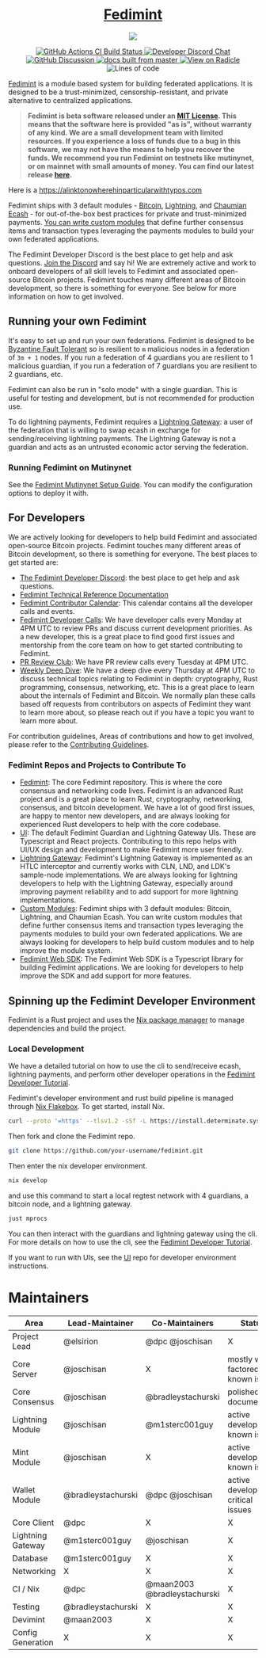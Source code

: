 <h1 align="center">
  <a href="https://fedimint.org">
    Fedimint
  </a>
</h1>

<p align="center">
    <img src="docs/banner.png">
</p>

<p align="center">
  <a href="https://github.com/fedimint/fedimint/actions/workflows/ci-nix.yml">
      <img src="https://github.com/fedimint/fedimint/actions/workflows/ci-nix.yml/badge.svg" alt="GitHub Actions CI Build Status">
  </a>
  <a href="https://chat.fedimint.org"><img alt="Developer Discord Chat" src="https://img.shields.io/discord/990354215060795454?label=dev%20chat"></a>
  <a href="https://github.com/fedimint/fedimint/discussions">
    <img src="https://img.shields.io/badge/community-discussion-blue" alt="GitHub Discussion">
  </a>
  <a href="https://docs.fedimint.org">
    <img src="https://img.shields.io/static/v1?label=Docs&message=master&color=007ec6&logo=GitBook&logoColor=ffffff" alt="docs built from master">
  </a>
  <a href="https://app.radicle.xyz/nodes/radicle.fedimint.org/rad:z2eeB9LF8fDNJQaEcvAWxQmU7h2PG">
    <img src="https://img.shields.io/badge/Radicle-explore-blue" alt="View on Radicle">
  </a>
  <img alt="Lines of code" src="https://tokei.rs/b1/github/fedimint/fedimint">
</p>

[Fedimint](https://fedimint.org) is a module based system for building federated applications. It is designed to be a
trust-minimized, censorship-resistant, and private alternative to centralized applications.

> **Fedimint is beta software released under
an [MIT License](https://github.com/fedimint/fedimint/blob/master/LICENSE). This means that the software here is
provided "as is", without warranty of any kind. We are a small development team with limited resources. If you
experience a loss of funds due to a bug in this software, we may not have the means to help you recover the funds. We
recommend you run Fedimint on testnets like mutinynet, or on mainnet with small amounts of money. You can find our
latest release [here](https://github.com/fedimint/fedimint/releases/latest).**


Here is a https://alinktonowherehinparticularwithtypos.com

Fedimint ships with 3 default
modules - [Bitcoin](https://github.com/bitcoin/bitcoin), [Lightning](https://github.com/lightning/bolts),
and [Chaumian Ecash](https://en.wikipedia.org/wiki/Ecash) - for out-of-the-box best practices for private and
trust-minimized payments. [You can write custom modules](https://github.com/fedimint/fedimint-custom-modules-example)
that define further consensus items and transaction types leveraging the payments modules to build your own federated
applications.

The Fedimint Developer Discord is the best place to get help and ask
questions. [Join the Discord](https://discord.gg/cEVEmqCgWG) and say hi! We are extremely active and work to onboard
developers of all skill levels to Fedimint and associated open-source Bitcoin projects. Fedimint touches many different
areas of Bitcoin development, so there is something for everyone. See below for more information on how to get involved.

## Running your own Fedimint

It's easy to set up and run your own federations. Fedimint is designed to
be [Byzantine Fault Tolerant](https://en.wikipedia.org/wiki/Byzantine_fault) so is resilient to `m` malicious nodes in a
federation of `3m + 1` nodes. If you run a federation of 4 guardians you are resilient to 1 malicious guardian, if you
run a federation of 7 guardians you are resilient to 2 guardians, etc.

Fedimint can also be run in "solo mode" with a single guardian. This is useful for testing and development, but is not
recommended for production use.

To do lightning payments, Fedimint requires
a [Lightning Gateway](https://github.com/fedimint/fedimint/blob/master/docs/gateway.md): a user of the federation that
is willing to swap ecash in exchange for sending/receiving lightning payments. The Lightning Gateway is not a guardian
and acts as an untrusted economic actor serving the federation.

### Running Fedimint on Mutinynet

See the [Fedimint Mutinynet Setup Guide](./docs/setup-docs.md). You can modify the configuration options to deploy it
with.

## For Developers

We are actively looking for developers to help build Fedimint and associated open-source Bitcoin projects. Fedimint
touches many different areas of Bitcoin development, so there is something for everyone. The best places to get started
are:

- [The Fedimint Developer Discord](https://discord.gg/cEVEmqCgWG): the best place to get help and ask questions.
- [Fedimint Technical Reference Documentation](https://docs.fedimint.org)
- [Fedimint Contributor Calendar](https://calendar.google.com/calendar/u/0/embed?src=fedimintcalendar@gmail.com): This
  calendar contains all the developer calls and events.
- [Fedimint Developer Calls](https://meet.jit.si/fedimintdevcall): We have developer calls every Monday at 4PM UTC to
  review PRs and discuss current development priorities. As a new developer, this is a great place to find good first
  issues and mentorship from the core team on how to get started contributing to Fedimint.
- [PR Review Club](https://meet.jit.si/fedimintdevcall): We have PR review calls every Tuesday at 4PM UTC.
- [Weekly Deep Dive](https://meet.jit.si/fedimintdevcall): We have a deep dive every Thursday at 4PM UTC to discuss
  technical topics relating to Fedimint in depth: cryptography, Rust programming, consensus, networking, etc. This is a
  great place to learn about the internals of Fedimint and Bitcoin. We normally plan these calls based off requests from
  contributors on aspects of Fedimint they want to learn more about, so please reach out if you have a topic you want to
  learn more about.

For contribution guidelines, Areas of contributions and how to get involved, please refer to
the [Contributing Guidelines](CONTRIBUTING.md).

### Fedimint Repos and Projects to Contribute To

- [Fedimint](https://github.com/fedimint/fedimint/issues?q=is%3Aissue+is%3Aopen+label%3A%22good+first+issue%22): The
  core Fedimint repository. This is where the core consensus and networking code lives. Fedimint is an advanced Rust
  project and is a great place to learn Rust, cryptography, networking, consensus, and bitcoin development. We have a
  lot of good first issues, are happy to mentor new developers, and are always looking for experienced Rust developers
  to help with the core codebase.
- [UI](https://github.com/fedimint/ui): The default Fedimint Guardian and Lightning Gateway UIs. These are Typescript
  and React projects. Contributing to this repo helps with UI/UX design and development to make Fedimint more user
  friendly.
- [Lightning Gateway](https://github.com/fedimint/fedimint/issues?q=is%3Aissue+is%3Aopen+label%3Alightning): Fedimint's
  Lightning Gateway is implemented as an HTLC interceptor and currently works with CLN, LND, and LDK's sample-node
  implementations. We are always looking for lightning developers to help with the Lightning Gateway, especially around
  improving payment reliability and to add support for more lightning implementations.
- [Custom Modules](https://github.com/fedimint/fedimint-custom-modules-example): Fedimint ships with 3 default modules:
  Bitcoin, Lightning, and Chaumian Ecash. You can write custom modules that define further consensus items and
  transaction types leveraging the payments modules to build your own federated applications. We are always looking for
  developers to help build custom modules and to help improve the module system.
- [Fedimint Web SDK](https://github.com/fedimint/fedimint-web-sdk): The Fedimint Web SDK is a Typescript library for 
  building Fedimint applications. We are looking for developers to help improve the SDK and add support for more features.

## Spinning up the Fedimint Developer Environment

Fedimint is a Rust project and uses the [Nix package manager](https://nixos.org/) to manage dependencies and build the
project.

### Local Development

We have a detailed tutorial on how to use the cli to send/receive ecash, lightning payments, and perform other developer
operations in the [Fedimint Developer Tutorial](https://github.com/fedimint/fedimint/blob/master/docs/tutorial.md).

Fedimint's developer environment and rust build pipeline is managed
through [Nix Flakebox](https://github.com/rustshop/flakebox). To get started, install Nix.

```bash
curl --proto '=https' --tlsv1.2 -sSf -L https://install.determinate.systems/nix | sh -s -- install
```

Then fork and clone the Fedimint repo.

```bash
git clone https://github.com/your-username/fedimint.git
```

Then enter the nix developer environment.

```bash
nix develop
```

and use this command to start a local regtest network with 4 guardians, a bitcoin node, and a lightning gateway.

```bash
just mprocs
```

You can then interact with the guardians and lightning gateway using the cli. For more details on how to use the cli,
see the [Fedimint Developer Tutorial](https://github.com/fedimint/fedimint/blob/master/docs/tutorial.md).

If you want to run with UIs, see the [UI](https://github.com/fedimint/ui) repo for developer environment instructions.

# Maintainers

| Area              | Lead-Maintainer    | Co-Maintainers               | Status                                |
|-------------------|--------------------|------------------------------|---------------------------------------|
| Project Lead      | @elsirion          | @dpc @joschisan              | X                                     | 
| Core Server       | @joschisan         | X                            | mostly well factored, no known issues | 
| Core Consensus    | @joschisan         | @bradleystachurski           | polished and documented               | 
| Lightning Module  | @joschisan         | @m1sterc001guy               | active development, known issues      |
| Mint Module       | @joschisan         | X                            | active development, known issues      |
| Wallet Module     | @bradleystachurski | @dpc @joschisan              | active development, critical issues   |
| Core Client       | @dpc               | X                            | X                                     |
| Lightning Gateway | @m1sterc001guy     | @joschisan                   | X                                     |
| Database          | @m1sterc001guy     | X                            | X                                     |
| Networking        | X                  | X                            | X                                     |
| CI / Nix          | @dpc               | @maan2003 @bradleystachurski | X                                     |
| Testing           | @bradleystachurski | X                            | X                                     |
| Devimint          | @maan2003          | X                            | X                                     |
| Config Generation | X                  | X                            | X                                     |
